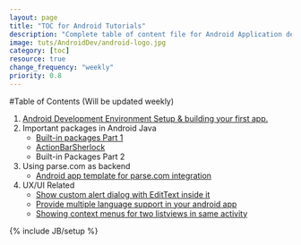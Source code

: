```yaml
---
layout: page
title: "TOC for Android Tutorials"
description: "Complete table of content file for Android Application development tutorial."
image: tuts/AndroidDev/android-logo.jpg
category: [toc]
resource: true
change_frequency: "weekly"
priority: 0.8
---
```


#Table of Contents (Will be updated weekly)

1. [Android Development Environment Setup & building your first app.](/tutorials/android-app-dev-tutorial-part-1/10/19/2013)
2. Important packages in Android Java
	- [Built-in packages Part 1](/tutorials/important-core-package-apis-which-can-be-used-directly-in-apps/01/23/2014)
	- [ActionBarSherlock](/tutorials/using-actionbarsherlock-in-your-android-application/01/23/2014)
	- Built-in Packages Part 2
3. Using parse.com as backend
	- [Android app template for parse.com integration](/tutorials/released-an-android-app-template-with-complete-parsecom-integration/07/14/2015)
4. UX/UI Related
	- [Show custom alert dialog with EditText inside it](/tutorials/create-custom-alert-dialog-in-android/08/20/2015)
	- [Provide multiple language support in your android app](/tutorials/provide-multiple-language-support-in-your-android-app/08/20/2015)
	- [Showing context menus for two listviews in same activity](/tutorials/using-context-menus-in-android/08/20/2015)

{% include JB/setup %}
